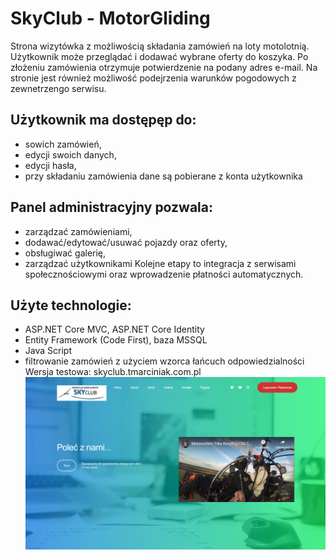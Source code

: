 # SkyClub - MotorGliding
Strona wizytówka z możliwością składania zamówień na loty motolotnią. Użytkownik może przeglądać i dodawać wybrane oferty do koszyka. Po złożeniu zamówienia otrzymuje potwierdzenie na podany adres e-mail. Na stronie jest również możliwość podejrzenia warunków pogodowych z zewnetrzengo serwisu.

## Użytkownik ma dostępęp do:
- sowich zamówień,
- edycji swoich danych,
- edycji hasła,
- przy składaniu zamówienia dane są pobierane z konta użytkownika

## Panel administracyjny pozwala:
- zarządzać zamówieniami,
- dodawać/edytować/usuwać pojazdy oraz oferty,
- obsługiwać galerię,
- zarządzać użytkownikami
Kolejne etapy to integracja z serwisami społecznościowymi oraz wprowadzenie płatności automatycznych.

## Użyte technologie:
- ASP.NET Core MVC, ASP.NET Core Identity
- Entity Framework (Code First), baza MSSQL
- Java Script
- filtrowanie zamówień z użyciem wzorca łańcuch odpowiedzialności
Wersja testowa: skyclub.tmarciniak.com.pl
![Plik](wwwroot/Resource/SkyClub_MainPage.png)
